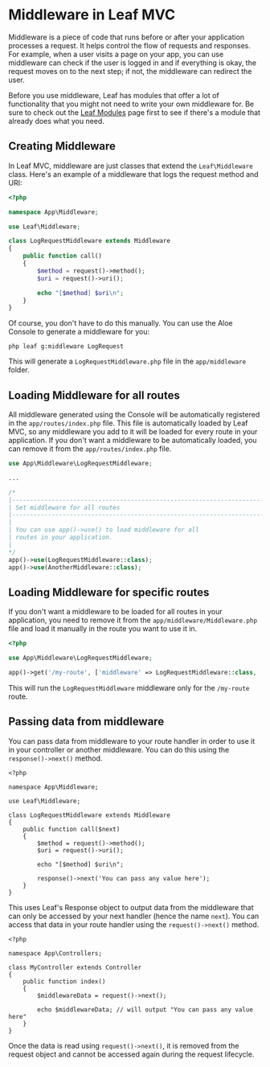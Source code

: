 # Middleware in Leaf MVC

Middleware is a piece of code that runs before or after your application processes a request. It helps control the flow of requests and responses. For example, when a user visits a page on your app, you can use middleware can check if the user is logged in and if everything is okay, the request moves on to the next step; if not, the middleware can redirect the user.

Before you use middleware, Leaf has modules that offer a lot of functionality that you might not need to write your own middleware for. Be sure to check out the [Leaf Modules](/docs/modules) page first to see if there's a module that already does what you need.

## Creating Middleware

In Leaf MVC, middleware are just classes that extend the `Leaf\Middleware` class. Here's an example of a middleware that logs the request method and URI:

```php
<?php

namespace App\Middleware;

use Leaf\Middleware;

class LogRequestMiddleware extends Middleware
{
    public function call()
    {
        $method = request()->method();
        $uri = request()->uri();

        echo "[$method] $uri\n";
    }
}
```

Of course, you don't have to do this manually. You can use the Aloe Console to generate a middleware for you:

```bash:no-line-numbers
php leaf g:middleware LogRequest
```

This will generate a `LogRequestMiddleware.php` file in the `app/middleware` folder.

## Loading Middleware for all routes

All middleware generated using the Console will be automatically registered in the `app/routes/index.php` file. This file is automatically loaded by Leaf MVC, so any middleware you add to it will be loaded for every route in your application. If you don't want a middleware to be automatically loaded, you can remove it from the `app/routes/index.php` file.

```php
use App\Middleware\LogRequestMiddleware;

...

/*
|--------------------------------------------------------------------------
| Set middleware for all routes
|--------------------------------------------------------------------------
|
| You can use app()->use() to load middleware for all
| routes in your application.
|
*/
app()->use(LogRequestMiddleware::class);
app()->use(AnotherMiddleware::class);
```

## Loading Middleware for specific routes

If you don't want a middleware to be loaded for all routes in your application, you need to remove it from the `app/middleware/Middleware.php` file and load it manually in the route you want to use it in.

```php
<?php

use App\Middleware\LogRequestMiddleware;

app()->get('/my-route', ['middleware' => LogRequestMiddleware::class, 'MyController@index']);
```

This will run the `LogRequestMiddleware` middleware only for the `/my-route` route.

## Passing data from middleware

You can pass data from middleware to your route handler in order to use it in your controller or another middleware. You can do this using the `response()->next()` method.

```php{16}
<?php

namespace App\Middleware;

use Leaf\Middleware;

class LogRequestMiddleware extends Middleware
{
    public function call($next)
    {
        $method = request()->method();
        $uri = request()->uri();

        echo "[$method] $uri\n";

        response()->next('You can pass any value here');
    }
}
```

This uses Leaf's Response object to output data from the middleware that can only be accessed by your next handler (hence the name `next`). You can access that data in your route handler using the `request()->next()` method.

```php{9}
<?php

namespace App\Controllers;

class MyController extends Controller
{
    public function index()
    {
        $middlewareData = request()->next();

        echo $middlewareData; // will output "You can pass any value here"
    }
}
```

Once the data is read using `request()->next()`, it is removed from the request object and cannot be accessed again during the request lifecycle.
